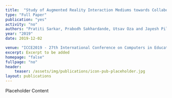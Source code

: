 ```yaml
---
title:  "Study of Augmented Reality Interaction Mediums towards Collaboratively Solving Open-Ended Problems"
type: "Full Paper"
publication: "yes"
activity: "no"
authors: "Pratiti Sarkar, Prabodh Sakhardande, Utsav Oza and Jayesh Pillai"
year: "2019"
date: 2019-12-02

venue: "ICCE2019 - 27th International Conference on Computers in Education, Kenting, Taiwan"
excerpt: Excerpt to be added
homepage: "false"
fullpage: "no"
header:
    teaser: /assets/img/publications/icon-pub-placeholder.jpg
layout: publications    
---
```


Placeholder Content